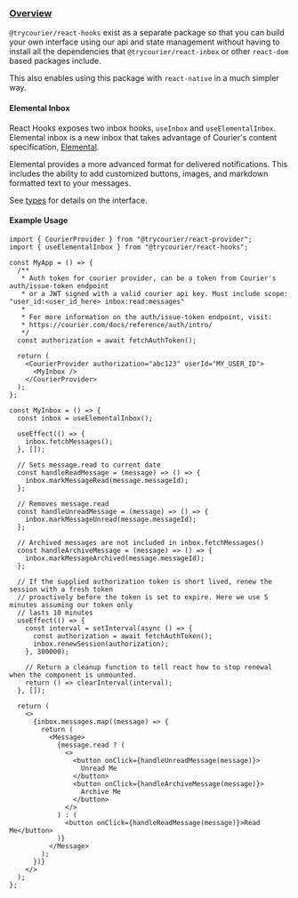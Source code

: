 ### [Overview](#overview)

`@trycourier/react-hooks` exist as a separate package so that you can build your own interface using our api and state management without having to install all the dependencies that `@trycourier/react-inbox` or other `react-dom` based packages include.

This also enables using this package with `react-native` in a much simpler way.

#### Elemental Inbox

React Hooks exposes two inbox hooks, `useInbox` and `useElementalInbox`. Elemental inbox is a new inbox
that takes advantage of Courier's content specification, [Elemental](https://www.courier.com/docs/elemental/).

Elemental provides a more advanced format for delivered
notifications. This includes the ability to add customized buttons, images, and markdown formatted text
to your messages.

See [types](./1.types.md) for details on the interface.

#### Example Usage

```tsx
import { CourierProvider } from "@trycourier/react-provider";
import { useElementalInbox } from "@trycourier/react-hooks";

const MyApp = () => {
  /**
   * Auth token for courier provider, can be a token from Courier's auth/issue-token endpoint
   * or a JWT signed with a valid courier api key. Must include scope: "user_id:<user_id_here> inbox:read:messages"
   *
   * For more information on the auth/issue-token endpoint, visit:
   * https://courier.com/docs/reference/auth/intro/
   */
  const authorization = await fetchAuthToken();

  return (
    <CourierProvider authorization="abc123" userId="MY_USER_ID">
      <MyInbox />
    </CourierProvider>
  );
};

const MyInbox = () => {
  const inbox = useElementalInbox();

  useEffect(() => {
    inbox.fetchMessages();
  }, []);

  // Sets message.read to current date
  const handleReadMessage = (message) => () => {
    inbox.markMessageRead(message.messageId);
  };

  // Removes message.read
  const handleUnreadMessage = (message) => () => {
    inbox.markMessageUnread(message.messageId);
  };

  // Archived messages are not included in inbox.fetchMessages()
  const handleArchiveMessage = (message) => () => {
    inbox.markMessageArchived(message.messageId);
  };

  // If the supplied authorization token is short lived, renew the session with a fresh token
  // proactively before the token is set to expire. Here we use 5 minutes assuming our token only
  // lasts 10 minutes
  useEffect(() => {
    const interval = setInterval(async () => {
      const authorization = await fetchAuthToken();
      inbox.renewSession(authorization);
    }, 300000);

    // Return a cleanup function to tell react how to stop renewal when the component is unmounted.
    return () => clearInterval(interval);
  }, []);

  return (
    <>
      {inbox.messages.map((message) => {
        return (
          <Message>
            {message.read ? (
              <>
                <button onClick={handleUnreadMessage(message)}>
                  Unread Me
                </button>
                <button onClick={handleArchiveMessage(message)}>
                  Archive Me
                </button>
              </>
            ) : (
              <button onClick={handleReadMessage(message)}>Read Me</button>
            )}
          </Message>
        );
      })}
    </>
  );
};
```
